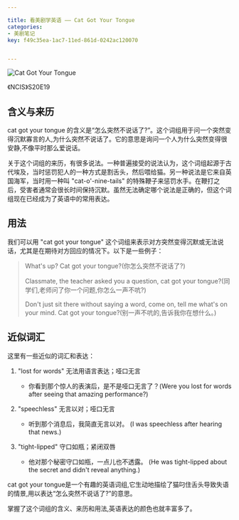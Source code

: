 ```yaml
---

title: 看美剧学英语 —— Cat Got Your Tongue
categories:
- 美剧笔记
key: f49c35ea-1ac7-11ed-861d-0242ac120070


---
```




![Cat Got Your Tongue](https://images.animesdata.com/news/2023/07/10/SCR-20230710-uktk.jpeg)

《NCIS》S20E19


## 含义与来历

cat got your tongue 的含义是“怎么突然不说话了?”。这个词组用于问一个突然变得沉默寡言的人,为什么突然不说话了。它的意思是询问一个人为什么突然变得很安静,不像平时那么爱说话。

关于这个词组的来历，有很多说法。一种普遍接受的说法认为，这个词组起源于古代埃及，当时惩罚犯人的一种方式是割舌头，然后喂给猫。另一种说法是它来自英国海军，当时用一种叫 "cat-o'-nine-tails" 的特殊鞭子来惩罚水手。在鞭打之后，受害者通常会很长时间保持沉默。虽然无法确定哪个说法是正确的，但这个词组现在已经成为了英语中的常用表达。

## 用法

我们可以用 "cat got your tongue" 这个词组来表示对方突然变得沉默或无法说话，尤其是在期待对方回应的情况下。以下是一些例子：

> What's up? Cat got your tongue?(你怎么突然不说话了?)
> 
> Classmate, the teacher asked you a question, cat got your tongue?(同学们,老师问了你一个问题,你怎么一声不吭?)
> 
> Don't just sit there without saying a word, come on, tell me what's on your mind. Cat got your tongue?(别一声不吭的,告诉我你在想什么。)

## 近似词汇

这里有一些近似的词汇和表达：

1. "lost for words" 无法用语言表达；哑口无言
   - 你看到那个惊人的表演后，是不是哑口无言了？(Were you lost for words after seeing that amazing performance?)

2. "speechless" 无言以对；哑口无言
   - 听到那个消息后，我简直无言以对。 (I was speechless after hearing that news.)

3. "tight-lipped" 守口如瓶；紧闭双唇
   - 他对那个秘密守口如瓶，一点儿也不透露。 (He was tight-lipped about the secret and didn't reveal anything.)

cat got your tongue是一个有趣的英语词组,它生动地描绘了猫叼住舌头导致失语的情景,用以表达“怎么突然不说话了?”的意思。

掌握了这个词组的含义、来历和用法,英语表达的颜色也就丰富多了。